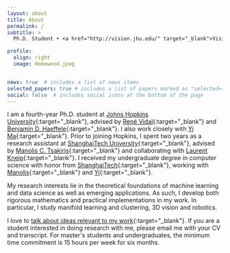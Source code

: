 ```yaml
---
layout: about
title: About
permalink: /
subtitle: >
  Ph.D. Student • <a href="http://vision.jhu.edu/" target="_blank">Vision, Dynamics and Learning Lab</a> • <a href="https://www.jhu.edu/" target="_blank">Johns Hopkins University</a> • Email: tding@jhu.edu

profile:
  align: right
  image: Homewood.jpeg


news: true  # includes a list of news items
selected_papers: true # includes a list of papers marked as "selected={true}"
social: false  # includes social icons at the bottom of the page
---
```


<!-- Write your biography here. Tell the world about yourself. Link to your favorite [subreddit](http://reddit.com){:target="\_blank"}. You can put a picture in, too. The code is already in, just name your picture `prof_pic.jpg` and put it in the `img/` folder.

Put your address / P.O. box / other info right below your picture. You can also disable any these elements by editing `profile` property of the YAML header of your `_pages/about.md`. Edit `_bibliography/papers.bib` and Jekyll will render your [publications page](/al-folio/publications/) automatically.

Link to your social media connections, too. This theme is set up to use [Font Awesome icons](http://fortawesome.github.io/Font-Awesome/){:target="\_blank"} and [Academicons](https://jpswalsh.github.io/academicons/){:target="\_blank"}, like the ones below. Add your Facebook, Twitter, LinkedIn, Google Scholar, or just disable all of them. -->
I am a fourth-year Ph.D. student at [Johns Hopkins University](https://www.jhu.edu/){:target="\_blank"}, advised by [René Vidal](http://cis.jhu.edu/~rvidal/){:target="\_blank"} and [Benjamin D. Haeffele](https://www.cis.jhu.edu/~haeffele/){:target="\_blank"}. I also work closely with [Yi Ma](http://people.eecs.berkeley.edu/~yima/){:target="\_blank"}. Prior to joining Hopkins, I spent two years as a research assistant at [ShanghaiTech University](https://sist.shanghaitech.edu.cn/sist_en/){:target="\_blank"}, advised by [Manolis C. Tsakiris](https://sites.google.com/site/manolisctsakiris/){:target="\_blank"} and collaborating with [Laurent Kneip](https://laurentkneip.com/){:target="\_blank"}. I received my undergraduate degree in computer science with honor from [ShanghaiTech](https://sist.shanghaitech.edu.cn/sist_en/){:target="\_blank"}, working with [Manolis](https://sites.google.com/site/manolisctsakiris/){:target="\_blank"} and [Yi](http://people.eecs.berkeley.edu/~yima/){:target="\_blank"}.

My research interests lie in the theoretical foundations of machine learning and data science as well as emerging applications. As such, I develop both rigorous mathematics and practical implementations in my work. In particular, I study manifold learning and clustering, 3D vision and robotics.

I love to [talk about ideas relevant to my work](https://calendly.com/tianjiao){:target="\_blank"}. If you are a student interested in doing research with me, please email me with your CV and transcript. For master's students and undergraduates, the minimum time commitment is 15 hours per week for six months.
